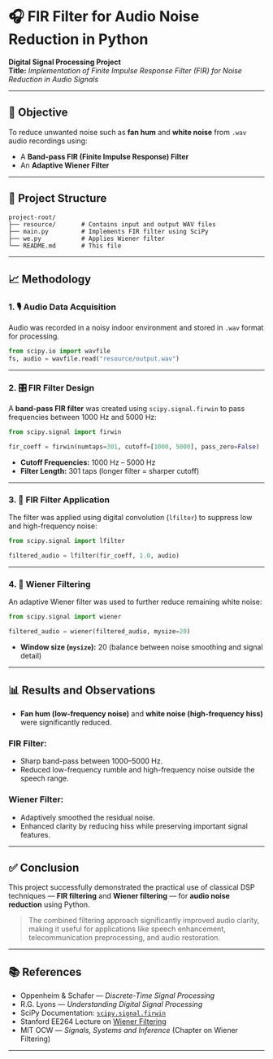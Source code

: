 # 🎧 FIR Filter for Audio Noise Reduction in Python

**Digital Signal Processing Project**  
**Title:** *Implementation of Finite Impulse Response Filter (FIR) for Noise Reduction in Audio Signals*  


---

## 📌 Objective

To reduce unwanted noise such as **fan hum** and **white noise** from `.wav` audio recordings using:

- A **Band-pass FIR (Finite Impulse Response) Filter**
- An **Adaptive Wiener Filter**

---

## 📁 Project Structure

```
project-root/
├── resource/       # Contains input and output WAV files
├── main.py         # Implements FIR filter using SciPy
├── we.py           # Applies Wiener filter
└── README.md       # This file
```

---

## 📈 Methodology

### 1. 🎙️ Audio Data Acquisition

Audio was recorded in a noisy indoor environment and stored in `.wav` format for processing.

```python
from scipy.io import wavfile
fs, audio = wavfile.read("resource/output.wav")
```

---

### 2. 🎛️ FIR Filter Design

A **band-pass FIR filter** was created using `scipy.signal.firwin` to pass frequencies between 1000 Hz and 5000 Hz:

```python
from scipy.signal import firwin

fir_coeff = firwin(numtaps=301, cutoff=[1000, 5000], pass_zero=False)
```

- **Cutoff Frequencies:** 1000 Hz – 5000 Hz  
- **Filter Length:** 301 taps (longer filter = sharper cutoff)

---

### 3. 🧮 FIR Filter Application

The filter was applied using digital convolution (`lfilter`) to suppress low and high-frequency noise:

```python
from scipy.signal import lfilter

filtered_audio = lfilter(fir_coeff, 1.0, audio)
```

---

### 4. 🧠 Wiener Filtering

An adaptive Wiener filter was used to further reduce remaining white noise:

```python
from scipy.signal import wiener

filtered_audio = wiener(filtered_audio, mysize=20)
```

- **Window size (`mysize`):** 20 (balance between noise smoothing and signal detail)

---

## 📊 Results and Observations

- **Fan hum (low-frequency noise)** and **white noise (high-frequency hiss)** were significantly reduced.

### FIR Filter:

- Sharp band-pass between 1000–5000 Hz.
- Reduced low-frequency rumble and high-frequency noise outside the speech range.

### Wiener Filter:

- Adaptively smoothed the residual noise.
- Enhanced clarity by reducing hiss while preserving important signal features.

---

## ✅ Conclusion

This project successfully demonstrated the practical use of classical DSP techniques — **FIR filtering** and **Wiener filtering** — for **audio noise reduction** using Python.

> The combined filtering approach significantly improved audio clarity, making it useful for applications like speech enhancement, telecommunication preprocessing, and audio restoration.

---

## 📚 References

- Oppenheim & Schafer — *Discrete-Time Signal Processing*
- R.G. Lyons — *Understanding Digital Signal Processing*
- SciPy Documentation: [`scipy.signal.firwin`](https://docs.scipy.org/doc/scipy/reference/generated/scipy.signal.firwin.html)
- Stanford EE264 Lecture on [Wiener Filtering](https://web.stanford.edu/class/archive/ee/ee264/ee264.1072/mylecture12.pdf)
- MIT OCW — *Signals, Systems and Inference* (Chapter on Wiener Filtering)

---
